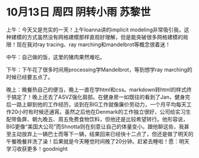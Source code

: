 # 10月13日 周四 阴转小雨 苏黎世

上午：今天又是充实的一天！上午Ioanna讲的implicit modeling非常吸引我，这种建模的方式虽然没有网格建模那样直观好理解，但是能突破很多网格建模的局限！现在我对ray tracing、ray marching和mandelbrot等概念很着迷！中午：自己做的饭，这里的猪肉果然难吃。下午：下午花了很多时间用processing学Mandelbrot，等到想学ray marching的时候已经要五点了。晚上：晚餐热自己的便当，晚上一直在学html和css。markdown转html的样式终于搞定了！晚上还去了ASVZ强化肩部。在健身房一如既往的看到了Jan，健身完后一路上聊到他的工作经历，谈到在BIG工作就像廉价劳动力，一个月平均每天工作20小时有时候还通宵。虽然之后他在Denmark的工作独立很好，公司给实习生配带鱼屏、朝九晚五、周五免费食物饮料，但他还是比较希望转行。他形容说，BIG更像“美国大公司”而Shnotta则在刻意让自己的体量变小。跟他聊这些，我甚至主动放弃上一辆巴士而等下一辆，结果回来已经快十二点了，但还是做了明天的午餐晚餐并洗了澡！后果就是今天睡觉时间晚了20分钟。赶紧去睡啦！愿：明天学习收获更多！goodnight

